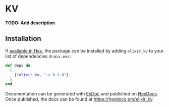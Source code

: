 # KV

**TODO: Add description**

## Installation

If [available in Hex](https://hex.pm/docs/publish), the package can be installed
by adding `elixir_kv` to your list of dependencies in `mix.exs`:

```elixir
def deps do
  [
    {:elixir_kv, "~> 0.1.0"}
  ]
end
```

Documentation can be generated with [ExDoc](https://github.com/elixir-lang/ex_doc)
and published on [HexDocs](https://hexdocs.pm). Once published, the docs can
be found at <https://hexdocs.pm/elixir_kv>.

